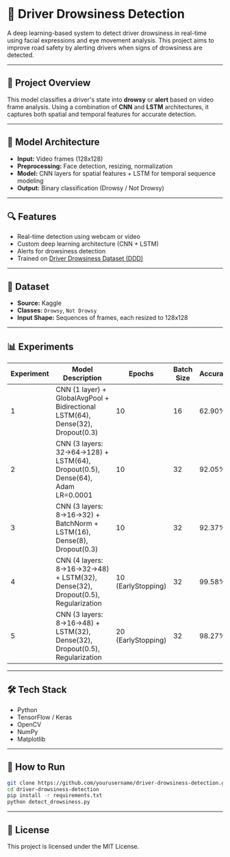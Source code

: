 # 🛑 Driver Drowsiness Detection

A deep learning-based system to detect driver drowsiness in real-time using facial expressions and eye movement analysis. This project aims to improve road safety by alerting drivers when signs of drowsiness are detected.

---

## 🚀 Project Overview

This model classifies a driver's state into **drowsy** or **alert** based on video frame analysis. Using a combination of **CNN** and **LSTM** architectures, it captures both spatial and temporal features for accurate detection.

---

## 🧠 Model Architecture

- **Input:** Video frames (128x128)
- **Preprocessing:** Face detection, resizing, normalization
- **Model:** CNN layers for spatial features + LSTM for temporal sequence modeling
- **Output:** Binary classification (Drowsy / Not Drowsy)

---

## 🔍 Features

- Real-time detection using webcam or video
- Custom deep learning architecture (CNN + LSTM)
- Alerts for drowsiness detection
- Trained on [Driver Drowsiness Dataset (DDD)](https://www.kaggle.com/datasets/ismailnasri20/driver-drowsiness-dataset-ddd)

---

## 📁 Dataset

- **Source:** Kaggle  
- **Classes:** `Drowsy`, `Not Drowsy`  
- **Input Shape:** Sequences of frames, each resized to 128x128

---

## 📊 Experiments

| Experiment | Model Description                                                                 | Epochs             | Batch Size | Accuracy | Loss   | Val Accuracy |
| ---------- | ---------------------------------------------------------------------------------- | ------------------ | ---------- | -------- | ------ | ------------- |
| 1          | CNN (1 layer) + GlobalAvgPool + Bidirectional LSTM(64), Dense(32), Dropout(0.3)   | 10                 | 16         | 62.90%   | 0.6506 | 64.72%        |
| 2          | CNN (3 layers: 32→64→128) + LSTM(64), Dropout(0.5), Dense(64), Adam LR=0.0001      | 10                 | 32         | 92.05%   | 0.2605 | 92.11%        |
| 3          | CNN (3 layers: 8→16→32) + BatchNorm + LSTM(16), Dense(8), Dropout(0.3)             | 10                 | 32         | 92.37%   | 0.2532 | 98.57%        |
| 4          | CNN (4 layers: 8→16→32→48) + LSTM(32), Dense(32), Dropout(0.5), Regularization     | 10 (EarlyStopping) | 32         | 99.58%   | 0.1221 | 99.69%        |
| 5          | CNN (3 layers: 8→16→48) + LSTM(32), Dense(32), Dropout(0.5), Regularization        | 20 (EarlyStopping) | 32         | 98.27%   | 0.1393 | 99.13%        |

---

## 🛠️ Tech Stack

- Python
- TensorFlow / Keras
- OpenCV
- NumPy
- Matplotlib

---

## 🎯 How to Run

```bash
git clone https://github.com/yourusername/driver-drowsiness-detection.git
cd driver-drowsiness-detection
pip install -r requirements.txt
python detect_drowsiness.py
```

---

## 📌 License

This project is licensed under the MIT License.

